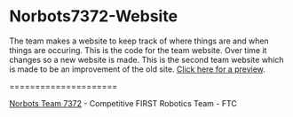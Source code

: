 Norbots7372-Website
=====================

The team makes a website to keep track of where things are and when things are occuring. This is the code for the team website. Over time it changes so a new website is made. This is the second team website which is made to be an improvement of the old site. [Click here for a preview](http://nats-ohchewy.github.io/Norbots7372-Website/).

=====================

[Norbots Team 7372](http://www.norbots7372ftc.weebly.com/) - Competitive FIRST Robotics Team - FTC
